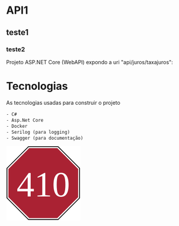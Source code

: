 # API1
## teste1
### teste2


Projeto ASP.NET Core (WebAPI) expondo a uri "api/juros/taxajuros":

# Tecnologias

As tecnologias usadas para construir o projeto

    - C#
	- Asp.Net Core
	- Docker
	- Serilog (para logging)
	- Swagger (para documentação)
	
	
![fluxo](./410.svg?sanatize=true)
